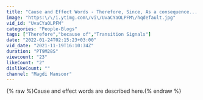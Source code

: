 ```yaml
---
title: "Cause and Effect Words - Therefore, Since, As a consequence......"
image: "https:\/\/i.ytimg.com\/vi\/UvaCYaOLPFM\/hqdefault.jpg"
vid_id: "UvaCYaOLPFM"
categories: "People-Blogs"
tags: ["Therefore","because of","Transition Signals"]
date: "2022-01-24T02:15:23+03:00"
vid_date: "2021-11-19T16:10:34Z"
duration: "PT9M28S"
viewcount: "23"
likeCount: "2"
dislikeCount: ""
channel: "Magdi Mansoor"
---
```

{% raw %}Cause and effect words are described here.{% endraw %}
